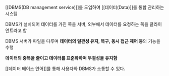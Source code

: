 
[[DBMS(DB management service)]]를 도입하여 [[데이터(Data)]]를 통합 관리하는 시스템 

DBMS가 설치되어 데이터를 가진 쪽을 서버, 외부에서 데이터를 요청하는 쪽을 클라이언트라고 함

DBMS 서버가 파일을 다루며 **데이터의 일관성 유지, 복구, 동시 접근 제어 등**의 기능을 수행

**데이터의 중복을 줄이고 데이터를 표준화하며 무결성을 유지함**

[[데이터 베이스 언어]]를 통해 사용자와 DBMS가 소통할 수 있다.

